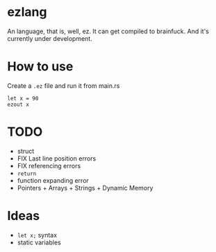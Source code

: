 # ezlang
An language, that is, well, ez. It can get compiled to brainfuck. And it's currently under development.

# How to use
Create a `.ez` file and run it from main.rs
```
let x = 90
ezout x
```

# TODO
* struct
* FIX Last line position errors
* FIX referencing errors
* `return`
* function expanding error
* Pointers + Arrays + Strings + Dynamic Memory

# Ideas
* `let x;` syntax
* static variables

